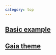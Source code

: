 ```yaml
---
category: top
---
```


<div class="col-xs-12 col-sm-6">
  <h2 class="text-center"><a href="https://speakerdeck.com/yhatt/marp-basic-example" target="_blank">Basic example</a></h2>
  <div class="row">
    <div class="col-sm-10 col-sm-push-1">
      <script async class="speakerdeck-embed" data-id="c4d50d0bcd11443db198e21ea73f626b" data-ratio="1.41436464088398" src="//speakerdeck.com/assets/embed.js"></script>
    </div>
  </div>
</div>
<div class="col-xs-12 col-sm-6">
  <h2 class="text-center"><a href="https://speakerdeck.com/yhatt/introducing-marps-gaia-theme" target="_blank">Gaia theme</a></h2>
  <div class="row">
    <div class="col-sm-10 col-sm-push-1">
      <script async class="speakerdeck-embed" data-id="3f84f66126ed45f88640b2e557942c4e" data-ratio="1.33159947984395" src="//speakerdeck.com/assets/embed.js"></script>
    </div>
  </div>
</div>
